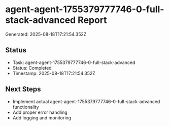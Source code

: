 # agent-agent-1755379777746-0-full-stack-advanced Report

Generated: 2025-08-18T17:21:54.352Z

## Status
- Task: agent-agent-1755379777746-0-full-stack-advanced
- Status: Completed
- Timestamp: 2025-08-18T17:21:54.352Z

## Next Steps
- Implement actual agent-agent-1755379777746-0-full-stack-advanced functionality
- Add proper error handling
- Add logging and monitoring
